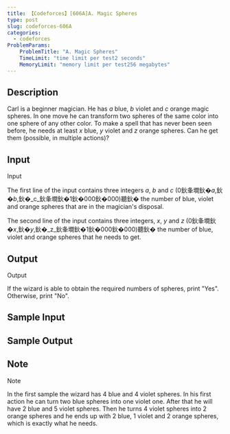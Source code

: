 ```yaml
---
title: 【Codeforces】[606A]A. Magic Spheres
type: post
slug: codeforces-606A
categories:
  - codeforces
ProblemParams:
    ProblemTitle: "A. Magic Spheres"
    TimeLimit: "time limit per test2 seconds"
    MemoryLimit: "memory limit per test256 megabytes"
---
```


## Description

Carl is a beginner magician. He has _a_ blue, _b_ violet and _c_ orange magic spheres. In one move he can transform two spheres of the same color into one sphere of any other color. To make a spell that has never been seen before, he needs at least _x_ blue, _y_ violet and _z_ orange spheres. Can he get them (possible, in multiple actions)?

## Input

Input

The first line of the input contains three integers _a_, _b_ and _c_ (0鈥夆墹鈥�_a_,鈥�_b_,鈥�_c_鈥夆墹鈥�1鈥�000鈥�000)聽鈥� the number of blue, violet and orange spheres that are in the magician's disposal.

The second line of the input contains three integers, _x_, _y_ and _z_ (0鈥夆墹鈥�_x_,鈥�_y_,鈥�_z_鈥夆墹鈥�1鈥�000鈥�000)聽鈥� the number of blue, violet and orange spheres that he needs to get.

## Output

Output

If the wizard is able to obtain the required numbers of spheres, print "Yes". Otherwise, print "No".

## Sample Input



## Sample Output



## Note

Note

In the first sample the wizard has 4 blue and 4 violet spheres. In his first action he can turn two blue spheres into one violet one. After that he will have 2 blue and 5 violet spheres. Then he turns 4 violet spheres into 2 orange spheres and he ends up with 2 blue, 1 violet and 2 orange spheres, which is exactly what he needs.
